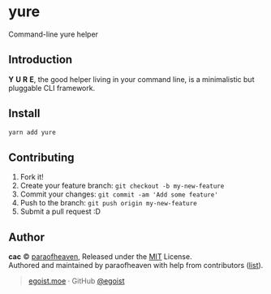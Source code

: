 # yure
Command-line yure helper

## Introduction

**Y** **U** **R** **E**, the good helper living in your command line, is a minimalistic but pluggable CLI framework.

## Install

```bash
yarn add yure
```

## Contributing

1. Fork it!
2. Create your feature branch: `git checkout -b my-new-feature`
3. Commit your changes: `git commit -am 'Add some feature'`
4. Push to the branch: `git push origin my-new-feature`
5. Submit a pull request :D

## Author

**cac** © [paraofheaven](https://github.com/paraofheaven), Released under the [MIT](./LICENSE) License.<br>
Authored and maintained by paraofheaven with help from contributors ([list](https://github.com/paraofheaven/yure/contributors)).

> [egoist.moe](https://paraofheaven.github.io) · GitHub [@egoist](https://github.com/paraofheaven) 